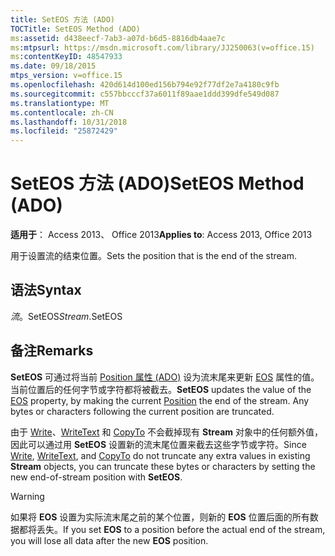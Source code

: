 ```yaml
---
title: SetEOS 方法 (ADO)
TOCTitle: SetEOS Method (ADO)
ms:assetid: d438eecf-7ab3-a07d-b6d5-8816db4aae7c
ms:mtpsurl: https://msdn.microsoft.com/library/JJ250063(v=office.15)
ms:contentKeyID: 48547933
ms.date: 09/18/2015
mtps_version: v=office.15
ms.openlocfilehash: 420d614d100ed156b794e92f77df2e7a4180c9fb
ms.sourcegitcommit: c557bbcccf37a6011f89aae1ddd399dfe549d087
ms.translationtype: MT
ms.contentlocale: zh-CN
ms.lasthandoff: 10/31/2018
ms.locfileid: "25872429"
---
```

# <a name="seteos-method-ado"></a><span data-ttu-id="fcc89-102">SetEOS 方法 (ADO)</span><span class="sxs-lookup"><span data-stu-id="fcc89-102">SetEOS Method (ADO)</span></span>


<span data-ttu-id="fcc89-103">**适用于**： Access 2013、 Office 2013</span><span class="sxs-lookup"><span data-stu-id="fcc89-103">**Applies to**: Access 2013, Office 2013</span></span>

<span data-ttu-id="fcc89-104">用于设置流的结束位置。</span><span class="sxs-lookup"><span data-stu-id="fcc89-104">Sets the position that is the end of the stream.</span></span>

## <a name="syntax"></a><span data-ttu-id="fcc89-105">语法</span><span class="sxs-lookup"><span data-stu-id="fcc89-105">Syntax</span></span>

<span data-ttu-id="fcc89-106">*流*。SetEOS</span><span class="sxs-lookup"><span data-stu-id="fcc89-106">*Stream*.SetEOS</span></span>

## <a name="remarks"></a><span data-ttu-id="fcc89-107">备注</span><span class="sxs-lookup"><span data-stu-id="fcc89-107">Remarks</span></span>

<span data-ttu-id="fcc89-p101">**SetEOS** 可通过将当前 [Position 属性 (ADO)](eos-property-ado.md) 设为流末尾来更新 [EOS](position-property-ado.md) 属性的值。当前位置后的任何字节或字符都将被截去。</span><span class="sxs-lookup"><span data-stu-id="fcc89-p101">**SetEOS** updates the value of the [EOS](eos-property-ado.md) property, by making the current [Position](position-property-ado.md) the end of the stream. Any bytes or characters following the current position are truncated.</span></span>

<span data-ttu-id="fcc89-110">由于 [Write](write-method-ado.md)、[WriteText](writetext-method-ado.md) 和 [CopyTo](copyto-method-ado.md) 不会截掉现有 **Stream** 对象中的任何额外值，因此可以通过用 **SetEOS** 设置新的流末尾位置来截去这些字节或字符。</span><span class="sxs-lookup"><span data-stu-id="fcc89-110">Since [Write](write-method-ado.md), [WriteText](writetext-method-ado.md), and [CopyTo](copyto-method-ado.md) do not truncate any extra values in existing **Stream** objects, you can truncate these bytes or characters by setting the new end-of-stream position with **SetEOS**.</span></span>


> [!WARNING]
> <P><span data-ttu-id="fcc89-111">如果将 <STRONG>EOS</STRONG> 设置为实际流末尾之前的某个位置，则新的 <STRONG>EOS</STRONG> 位置后面的所有数据都将丢失。</span><span class="sxs-lookup"><span data-stu-id="fcc89-111">If you set <STRONG>EOS</STRONG> to a position before the actual end of the stream, you will lose all data after the new <STRONG>EOS</STRONG> position.</span></span></P>


